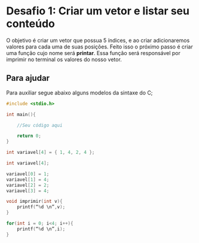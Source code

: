 # Desafio 1: Criar um vetor e listar seu conteúdo

O objetivo é criar um vetor que possua  5 índices, e ao criar adicionaremos valores para cada uma de suas posições. Feito isso o próximo passo é criar uma função cujo nome será **printar**. Essa função será responsável por imprimir no terminal os valores do nosso vetor.

## Para ajudar

Para auxiliar segue abaixo  alguns modelos da sintaxe do C;

```c
#include <stdio.h> 

int main(){

	//Seu código aqui

	return 0;
}
```

```c
int variavel[4] = { 1, 4, 2, 4 };
```

```c
int variavel[4];

variavel[0] = 1;
variavel[1] = 4;
variavel[2] = 2;
variavel[3] = 4;
```

```c
void imprimir(int v){
    printf(“%d \n”,v);
}
```

```c
for(int i = 0; i<4; i++){
    printf(“%d \n”,i);
}
```
